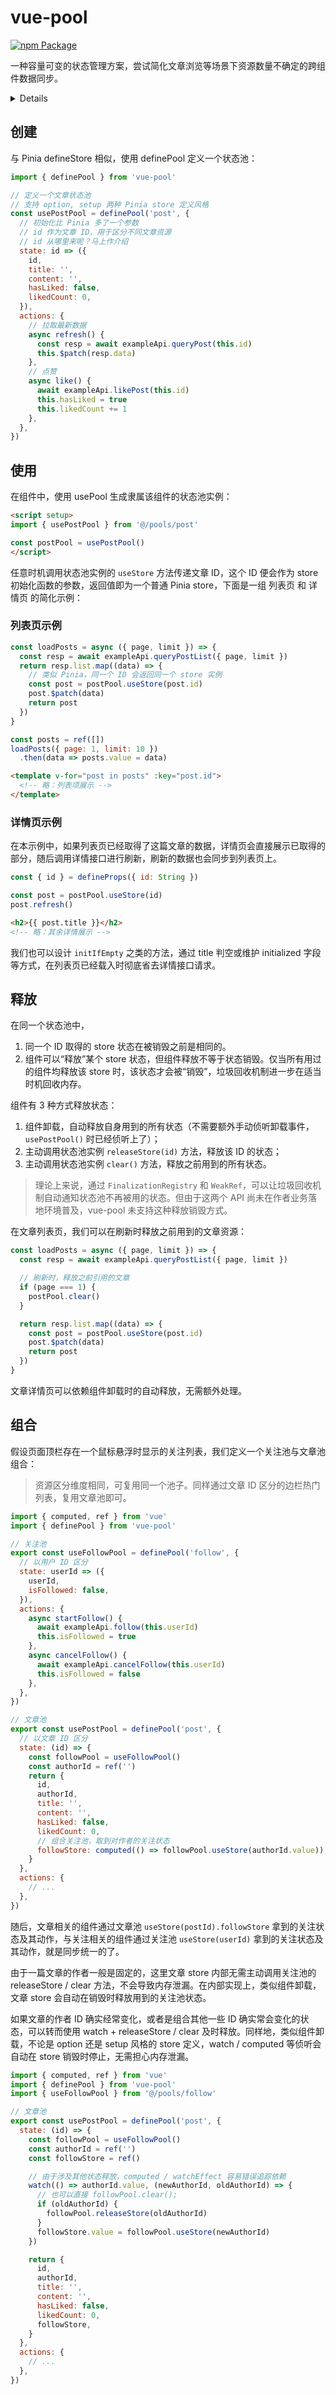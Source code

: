 # vue-pool

[![npm Package](https://img.shields.io/npm/v/vue-pool?logo=npm)](https://www.npmjs.com/package/vue-pool "vue-pool")

一种容量可变的状态管理方案，尝试简化文章浏览等场景下资源数量不确定的跨组件数据同步。

<details>

## 场景

假设 SPA 存在两个页面涉及同样的数据，如文章列表和文章详情，如果我们能将同一篇文章视作同一个响应式状态，便可以轻松：

1. 同步点赞信息：在文章详情页点赞，文章列表页的点赞状态同步更新。
2. 节省网络请求：列表接口已获取的文章，进入详情时无需请求详情接口。即使列表接口返回的是精简信息，也可以提前渲染这部分，优化用户体验。详情页的刷新，数据也会同步到列表页上。

状态传递有以下常用方案：

1. 父子组件间：props, model, provide & inject, 事件
2. 页面间：Pinia, Vuex, 全局事件

文章浏览场景下，文章资源的数量是不确定的，需要及时释放不再展示的文章以免内存泄漏，而上面几种方案均未提供合适的场景支持：

1. 父子组件 不适合列表和详情页相互独立的情况，这种情况在小程序中尤为常见；
2. 事件同步方案 在不同页面中实际对应不同的状态，未能很好地利用 Vue 响应式系统，维护成本高；
3. Pinia, Vuex 状态的释放与应用生命周期相关，仅在整个应用卸载时释放。

此外，文章包含的数据可能不仅仅是文章内容和点赞，还有阅读量、是否关注作者、收藏等信息，这些信息可能同时在边栏今日热门、顶栏关注列表等地方也会用到，父子组件、全局事件 难以处理跨任意组件的状态共享和组合。

vue-pool 便为此而生，在 Pinia 的基础上，引入了一套追踪状态使用的机制，帮助及时释放不再需要的内存资源，致力于简化文章浏览等场景下资源数量不确定的跨任意组件的状态管理。你可以亲自试试 vue-pool，感受它带来的便利。

</details>

## 创建

与 Pinia defineStore 相似，使用 definePool 定义一个状态池：

```javascript
import { definePool } from 'vue-pool'

// 定义一个文章状态池
// 支持 option, setup 两种 Pinia store 定义风格
const usePostPool = definePool('post', {
  // 初始化比 Pinia 多了一个参数
  // id 作为文章 ID，用于区分不同文章资源
  // id 从哪里来呢？马上作介绍
  state: id => ({
    id,
    title: '',
    content: '',
    hasLiked: false,
    likedCount: 0,
  }),
  actions: {
    // 拉取最新数据
    async refresh() {
      const resp = await exampleApi.queryPost(this.id)
      this.$patch(resp.data)
    },
    // 点赞
    async like() {
      await exampleApi.likePost(this.id)
      this.hasLiked = true
      this.likedCount += 1
    },
  },
})
```

## 使用

在组件中，使用 usePool 生成隶属该组件的状态池实例：

```html
<script setup>
import { usePostPool } from '@/pools/post'

const postPool = usePostPool()
</script>
```

任意时机调用状态池实例的 `useStore` 方法传递文章 ID，这个 ID 便会作为 store 初始化函数的参数，返回值即为一个普通 Pinia store，下面是一组 列表页 和 详情页 的简化示例：

### 列表页示例

```javascript
const loadPosts = async ({ page, limit }) => {
  const resp = await exampleApi.queryPostList({ page, limit })
  return resp.list.map((data) => {
    // 类似 Pinia，同一个 ID 会返回同一个 store 实例
    const post = postPool.useStore(post.id)
    post.$patch(data)
    return post
  })
}

const posts = ref([])
loadPosts({ page: 1, limit: 10 })
  .then(data => posts.value = data)
```

```html
<template v-for="post in posts" :key="post.id">
  <!-- 略：列表项展示 -->
</template>
```

### 详情页示例

在本示例中，如果列表页已经取得了这篇文章的数据，详情页会直接展示已取得的部分，随后调用详情接口进行刷新，刷新的数据也会同步到列表页上。

```javascript
const { id } = defineProps({ id: String })

const post = postPool.useStore(id)
post.refresh()
```

```html
<h2>{{ post.title }}</h2>
<!-- 略：其余详情展示 -->
```

我们也可以设计 `initIfEmpty` 之类的方法，通过 title 判空或维护 initialized 字段等方式，在列表页已经载入时彻底省去详情接口请求。

## 释放

在同一个状态池中，

1. 同一个 ID 取得的 store 状态在被销毁之前是相同的。
2. 组件可以“释放”某个 store 状态，但组件释放不等于状态销毁。仅当所有用过的组件均释放该 store 时，该状态才会被“销毁”，垃圾回收机制进一步在适当时机回收内存。

组件有 3 种方式释放状态：

1. 组件卸载，自动释放自身用到的所有状态（不需要额外手动侦听卸载事件，`usePostPool()` 时已经侦听上了）；
2. 主动调用状态池实例 `releaseStore(id)` 方法，释放该 ID 的状态；
3. 主动调用状态池实例 `clear()` 方法，释放之前用到的所有状态。

> 理论上来说，通过 `FinalizationRegistry` 和 `WeakRef`，可以让垃圾回收机制自动通知状态池不再被用的状态。但由于这两个 API 尚未在作者业务落地环境普及，vue-pool 未支持这种释放销毁方式。

在文章列表页，我们可以在刷新时释放之前用到的文章资源：

```javascript
const loadPosts = async ({ page, limit }) => {
  const resp = await exampleApi.queryPostList({ page, limit })

  // 刷新时，释放之前引用的文章
  if (page === 1) {
    postPool.clear()
  }

  return resp.list.map((data) => {
    const post = postPool.useStore(post.id)
    post.$patch(data)
    return post
  })
}
```

文章详情页可以依赖组件卸载时的自动释放，无需额外处理。

## 组合

假设页面顶栏存在一个鼠标悬浮时显示的关注列表，我们定义一个关注池与文章池组合：

> 资源区分维度相同，可复用同一个池子。同样通过文章 ID 区分的边栏热门列表，复用文章池即可。

```javascript
import { computed, ref } from 'vue'
import { definePool } from 'vue-pool'

// 关注池
export const useFollowPool = definePool('follow', {
  // 以用户 ID 区分
  state: userId => ({
    userId,
    isFollowed: false,
  }),
  actions: {
    async startFollow() {
      await exampleApi.follow(this.userId)
      this.isFollowed = true
    },
    async cancelFollow() {
      await exampleApi.cancelFollow(this.userId)
      this.isFollowed = false
    },
  },
})

// 文章池
export const usePostPool = definePool('post', {
  // 以文章 ID 区分
  state: (id) => {
    const followPool = useFollowPool()
    const authorId = ref('')
    return {
      id,
      authorId,
      title: '',
      content: '',
      hasLiked: false,
      likedCount: 0,
      // 组合关注池，取到对作者的关注状态
      followStore: computed(() => followPool.useStore(authorId.value)),
    }
  },
  actions: {
    // ...
  },
})
```

随后，文章相关的组件通过文章池 `useStore(postId).followStore` 拿到的关注状态及其动作，与关注相关的组件通过关注池 `useStore(userId)` 拿到的关注状态及其动作，就是同步统一的了。

由于一篇文章的作者一般是固定的，这里文章 store 内部无需主动调用关注池的 releaseStore \/ clear 方法，不会导致内存泄漏。在内部实现上，类似组件卸载，文章 store 会自动在销毁时释放用到的关注池状态。

如果文章的作者 ID 确实经常变化，或者是组合其他一些 ID 确实常会变化的状态，可以转而使用 watch + releaseStore \/ clear 及时释放。同样地，类似组件卸载，不论是 option 还是 setup 风格的 store 定义，watch \/ computed 等侦听会自动在 store 销毁时停止，无需担心内存泄漏。

```javascript
import { computed, ref } from 'vue'
import { definePool } from 'vue-pool'
import { useFollowPool } from '@/pools/follow'

// 文章池
export const usePostPool = definePool('post', {
  state: (id) => {
    const followPool = useFollowPool()
    const authorId = ref('')
    const followStore = ref()

    // 由于涉及其他状态释放，computed / watchEffect 容易错误追踪依赖
    watch(() => authorId.value, (newAuthorId, oldAuthorId) => {
      // 也可以直接 followPool.clear();
      if (oldAuthorId) {
        followPool.releaseStore(oldAuthorId)
      }
      followStore.value = followPool.useStore(newAuthorId)
    })

    return {
      id,
      authorId,
      title: '',
      content: '',
      hasLiked: false,
      likedCount: 0,
      followStore,
    }
  },
  actions: {
    // ...
  },
})
```
